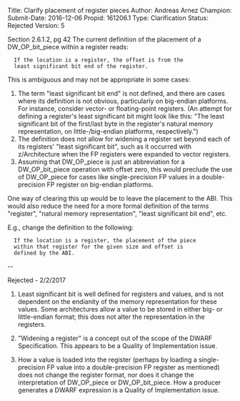 Title:       Clarify placement of register pieces
Author:      Andreas Arnez
Champion:    
Submit-Date: 2016-12-06
Propid:      161206.1
Type:        Clarification
Status:      Rejected
Version:     5

Section 2.6.1.2, pg 42
The current definition of the placement of a DW_OP_bit_piece within a
register reads:

      If the location is a register, the offset is from the
      least significant bit end of the register.

This is ambiguous and may not be appropriate in some cases:

1. The term "least significant bit end" is not defined, and there are
   cases where its definition is not obvious, particularly on
   big-endian platforms.  For instance, consider vector- or
   floating-point registers.  (An attempt for defining a register's
   least significant bit might look like this: "The least significant
   bit of the first/last byte in the register's natural memory
   representation, on little-/big-endian platforms, respectively.")
2. The definition does not allow for widening a register set beyond
   each of its registers' "least significant bit", such as it occurred
   with z/Architecture when the FP registers were expanded to vector
   registers.
3. Assuming that DW_OP_piece is just an abbreviation for a
   DW_OP_bit_piece operation with offset zero, this would preclude the
   use of DW_OP_piece for cases like single-precision FP values in a
   double-precision FP register on big-endian platforms.

One way of clearing this up would be to leave the placement to the
ABI.  This would also reduce the need for a more formal definition of
the terms "register", "natural memory representation", "least
significant bit end", etc.

E.g., change the definition to the following:

      If the location is a register, the placement of the piece
      within that register for the given size and offset is
      defined by the ABI.

--

Rejected - 2/2/2017

1.  Least significant bit is well defined for registers and values,
and is not dependent on the endianity of the memory representation
for these values.  Some architectures allow a value to be stored
in either big- or little-endian format; this does not alter the
representation in the registers.

2.  "Widening a register" is a concept out of the scope of the
DWARF Specification.  This appears to be a Quality of Implementation
issue.

3.  How a value is loaded into the register (perhaps by loading a
single-precision FP value into a double-precision FP register as
mentioned) does not change the register format, nor does it change
the interpretation of DW_OP_piece or DW_OP_bit_piece.  How a
producer generates a DWARF expression is a Quality of Implementation
issue. 
